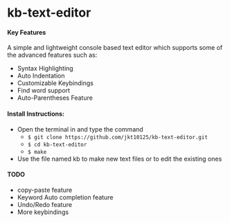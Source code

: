 # kb-text-editor

#### Key Features
A simple and lightweight console based text editor which supports some of the advanced features such as: <br />
  + Syntax Highlighting <br />
  + Auto Indentation <br />
  + Customizable Keybindings <br />
  + Find word support
  + Auto-Parentheses Feature



#### Install Instructions:
  + Open the terminal in and type the command
    + `$ git clone https://github.com/jkt10125/kb-text-editor.git`
    + `$ cd kb-text-editor`
    + `$ make`
  + Use the file named kb to make new text files or to edit the existing ones




#### TODO
  + copy-paste feature
  + Keyword Auto completion feature
  + Undo/Redo feature
  + More keybindings
